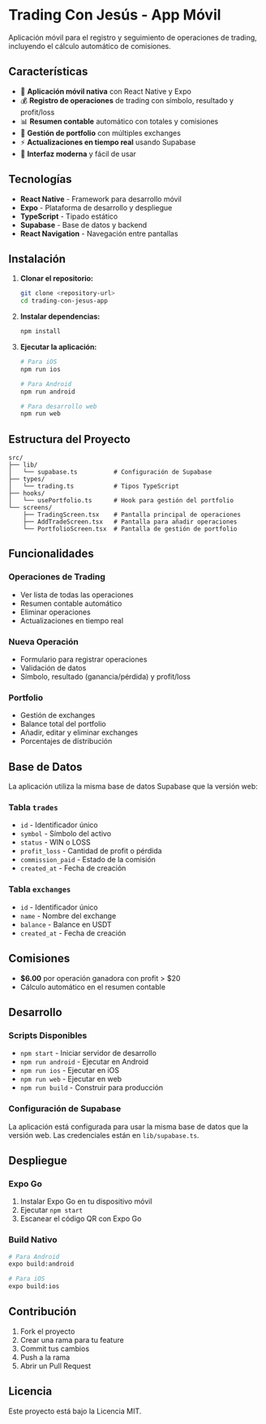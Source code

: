 # Trading Con Jesús - App Móvil

Aplicación móvil para el registro y seguimiento de operaciones de trading, incluyendo el cálculo automático de comisiones.

## Características

- 📱 **Aplicación móvil nativa** con React Native y Expo
- 💰 **Registro de operaciones** de trading con símbolo, resultado y profit/loss
- 📊 **Resumen contable** automático con totales y comisiones
- 🏦 **Gestión de portfolio** con múltiples exchanges
- ⚡ **Actualizaciones en tiempo real** usando Supabase
- 🎨 **Interfaz moderna** y fácil de usar

## Tecnologías

- **React Native** - Framework para desarrollo móvil
- **Expo** - Plataforma de desarrollo y despliegue
- **TypeScript** - Tipado estático
- **Supabase** - Base de datos y backend
- **React Navigation** - Navegación entre pantallas

## Instalación

1. **Clonar el repositorio:**
   ```bash
   git clone <repository-url>
   cd trading-con-jesus-app
   ```

2. **Instalar dependencias:**
   ```bash
   npm install
   ```

3. **Ejecutar la aplicación:**
   ```bash
   # Para iOS
   npm run ios
   
   # Para Android
   npm run android
   
   # Para desarrollo web
   npm run web
   ```

## Estructura del Proyecto

```
src/
├── lib/
│   └── supabase.ts          # Configuración de Supabase
├── types/
│   └── trading.ts           # Tipos TypeScript
├── hooks/
│   └── usePortfolio.ts      # Hook para gestión del portfolio
└── screens/
    ├── TradingScreen.tsx    # Pantalla principal de operaciones
    ├── AddTradeScreen.tsx   # Pantalla para añadir operaciones
    └── PortfolioScreen.tsx  # Pantalla de gestión de portfolio
```

## Funcionalidades

### Operaciones de Trading
- Ver lista de todas las operaciones
- Resumen contable automático
- Eliminar operaciones
- Actualizaciones en tiempo real

### Nueva Operación
- Formulario para registrar operaciones
- Validación de datos
- Símbolo, resultado (ganancia/pérdida) y profit/loss

### Portfolio
- Gestión de exchanges
- Balance total del portfolio
- Añadir, editar y eliminar exchanges
- Porcentajes de distribución

## Base de Datos

La aplicación utiliza la misma base de datos Supabase que la versión web:

### Tabla `trades`
- `id` - Identificador único
- `symbol` - Símbolo del activo
- `status` - WIN o LOSS
- `profit_loss` - Cantidad de profit o pérdida
- `commission_paid` - Estado de la comisión
- `created_at` - Fecha de creación

### Tabla `exchanges`
- `id` - Identificador único
- `name` - Nombre del exchange
- `balance` - Balance en USDT
- `created_at` - Fecha de creación

## Comisiones

- **$6.00** por operación ganadora con profit > $20
- Cálculo automático en el resumen contable

## Desarrollo

### Scripts Disponibles

- `npm start` - Iniciar servidor de desarrollo
- `npm run android` - Ejecutar en Android
- `npm run ios` - Ejecutar en iOS
- `npm run web` - Ejecutar en web
- `npm run build` - Construir para producción

### Configuración de Supabase

La aplicación está configurada para usar la misma base de datos que la versión web. Las credenciales están en `lib/supabase.ts`.

## Despliegue

### Expo Go
1. Instalar Expo Go en tu dispositivo móvil
2. Ejecutar `npm start`
3. Escanear el código QR con Expo Go

### Build Nativo
```bash
# Para Android
expo build:android

# Para iOS
expo build:ios
```

## Contribución

1. Fork el proyecto
2. Crear una rama para tu feature
3. Commit tus cambios
4. Push a la rama
5. Abrir un Pull Request

## Licencia

Este proyecto está bajo la Licencia MIT.
